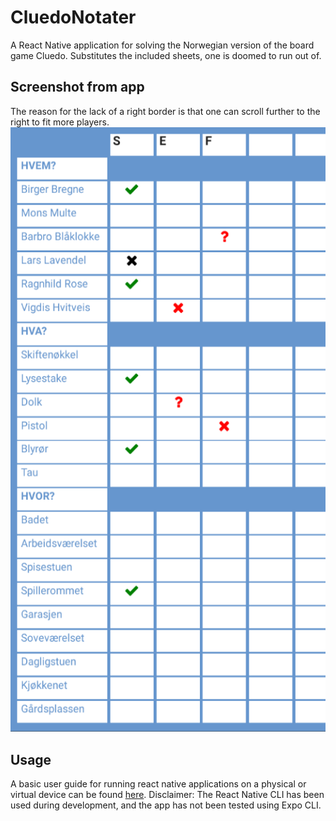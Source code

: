 # CluedoNotater
A React Native application for solving the Norwegian version of the board game Cluedo. Substitutes the included sheets, one is doomed to run out of. 

## Screenshot from app
The reason for the lack of a right border is that one can scroll further to the right to fit more players.
![App screenshot](https://github.com/Barnemat/CluedoNotater/blob/master/examples/cluedo-notater.png)

## Usage
A basic user guide for running react native applications on a physical or virtual device can be found [here](https://reactnative.dev/docs/environment-setup).
Disclaimer: The React Native CLI has been used during development, and the app has not been tested using Expo CLI.
